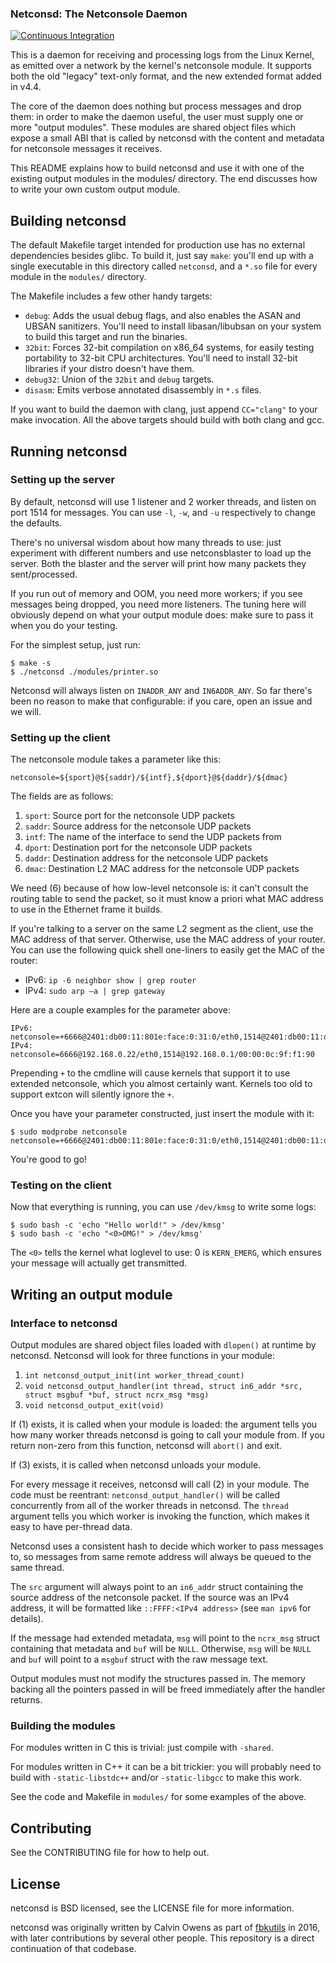 ### Netconsd: The Netconsole Daemon

[![Continuous Integration](https://github.com/facebook/netconsd/workflows/Continuous%20Integration/badge.svg?event=push)](https://github.com/facebook/netconsd/actions?query=workflow%3A%22Continuous+Integration%22)

This is a daemon for receiving and processing logs from the Linux Kernel, as
emitted over a network by the kernel's netconsole module. It supports both the
old "legacy" text-only format, and the new extended format added in v4.4.

The core of the daemon does nothing but process messages and drop them: in order
to make the daemon useful, the user must supply one or more "output modules".
These modules are shared object files which expose a small ABI that is called by
netconsd with the content and metadata for netconsole messages it receives.

This README explains how to build netconsd and use it with one of the existing
output modules in the modules/ directory. The end discusses how to write your
own custom output module.

## Building netconsd

The default Makefile target intended for production use has no external
dependencies besides glibc. To build it, just say `make`: you'll end up with a
single executable in this directory called `netconsd`, and a `*.so` file for every
module in the `modules/` directory.

The Makefile includes a few other handy targets:

* `debug`: Adds the usual debug flags, and also enables the ASAN and
           UBSAN sanitizers. You'll need to install libasan/libubsan on
           your system to build this target and run the binaries.
* `32bit`: Forces 32-bit compilation on x86_64 systems, for easily
           testing portability to 32-bit CPU architectures. You'll need
           to install 32-bit libraries if your distro doesn't have them.
* `debug32`: Union of the `32bit` and `debug` targets.
* `disasm`: Emits verbose annotated disassembly in `*.s` files.

If you want to build the daemon with clang, just append `CC="clang"` to your
make invocation. All the above targets should build with both clang and gcc.

## Running netconsd

### Setting up the server

By default, netconsd will use 1 listener and 2 worker threads, and listen on
port 1514 for messages. You can use `-l`, `-w`, and `-u` respectively to change
the defaults.

There's no universal wisdom about how many threads to use: just experiment with
different numbers and use netconsblaster to load up the server. Both the blaster
and the server will print how many packets they sent/processed.

If you run out of memory and OOM, you need more workers; if you see messages
being dropped, you need more listeners. The tuning here will obviously depend on
what your output module does: make sure to pass it when you do your testing.

For the simplest setup, just run:

```
$ make -s
$ ./netconsd ./modules/printer.so
```

Netconsd will always listen on `INADDR_ANY` and `IN6ADDR_ANY`. So far there's been
no reason to make that configurable: if you care, open an issue and we will.

### Setting up the client

The netconsole module takes a parameter like this:

```
netconsole=${sport}@${saddr}/${intf},${dport}@${daddr}/${dmac}
```

The fields are as follows:

1. `sport`: Source port for the netconsole UDP packets
2. `saddr`: Source address for the netconsole UDP packets
3. `intf`: The name of the interface to send the UDP packets from
4. `dport`: Destination port for the netconsole UDP packets
5. `daddr`: Destination address for the netconsole UDP packets
6. `dmac`: Destination L2 MAC address for the netconsole UDP packets

We need (6) because of how low-level netconsole is: it can't consult the routing
table to send the packet, so it must know a priori what MAC address to use in
the Ethernet frame it builds.

If you're talking to a server on the same L2 segment as the client, use the MAC
address of that server. Otherwise, use the MAC address of your router. You can
use the following quick shell one-liners to easily get the MAC of the router:

* IPv6: `ip -6 neighbor show | grep router`
* IPv4: `sudo arp –a | grep gateway`

Here are a couple examples for the parameter above:

```
IPv6: netconsole=+6666@2401:db00:11:801e:face:0:31:0/eth0,1514@2401:db00:11:d0be:face:0:1b:0/c0:8c:60:3d:0d:bc
IPv4: netconsole=6666@192.168.0.22/eth0,1514@192.168.0.1/00:00:0c:9f:f1:90
```

Prepending `+` to the cmdline will cause kernels that support it to use extended
netconsole, which you almost certainly want. Kernels too old to support extcon
will silently ignore the `+`.

Once you have your parameter constructed, just insert the module with it:

```
$ sudo modprobe netconsole netconsole=+6666@2401:db00:11:801e:face:0:31:0/eth0,1514@2401:db00:11:d0be:face:0:1b:0/c0:8c:60:3d:0d:bc
```

You're good to go!

### Testing on the client

Now that everything is running, you can use `/dev/kmsg` to write some logs:

```
$ sudo bash -c 'echo "Hello world!" > /dev/kmsg'
$ sudo bash -c 'echo "<0>OMG!" > /dev/kmsg'
```

The `<0>` tells the kernel what loglevel to use: 0 is `KERN_EMERG`, which ensures
your message will actually get transmitted.

## Writing an output module

### Interface to netconsd

Output modules are shared object files loaded with `dlopen()` at runtime by
netconsd. Netconsd will look for three functions in your module:

1. `int netconsd_output_init(int worker_thread_count)`
2. `void netconsd_output_handler(int thread, struct in6_addr *src, struct msgbuf *buf, struct ncrx_msg *msg)`
3. `void netconsd_output_exit(void)`

If (1) exists, it is called when your module is loaded: the argument tells you
how many worker threads netconsd is going to call your module from. If you
return non-zero from this function, netconsd will `abort()` and exit.

If (3) exists, it is called when netconsd unloads your module.

For every message it receives, netconsd will call (2) in your module. The code
must be reentrant: `netconsd_output_handler()` will be called concurrently from
all of the worker threads in netconsd. The `thread` argument tells you which
worker is invoking the function, which makes it easy to have per-thread data.

Netconsd uses a consistent hash to decide which worker to pass messages to, so
messages from same remote address will always be queued to the same thread.

The `src` argument will always point to an `in6_addr` struct containing the source
address of the netconsole packet. If the source was an IPv4 address, it will be
formatted like `::FFFF:<IPv4 address>` (see `man ipv6` for details).

If the message had extended metadata, `msg` will point to the `ncrx_msg` struct
containing that metadata and `buf` will be `NULL`. Otherwise, `msg` will be `NULL`
and `buf` will point to a `msgbuf` struct with the raw message text.

Output modules must not modify the structures passed in. The memory backing all
the pointers passed in will be freed immediately after the handler returns.

### Building the modules

For modules written in C this is trivial: just compile with `-shared`.

For modules written in C++ it can be a bit trickier: you will probably need to
build with `-static-libstdc++` and/or `-static-libgcc` to make this work.

See the code and Makefile in `modules/` for some examples of the above.

## Contributing

See the CONTRIBUTING file for how to help out.

## License

netconsd is BSD licensed, see the LICENSE file for more information.

netconsd was originally written by Calvin Owens as part of
[fbkutils](https://github.com/facebookarchive/fbkutils) in 2016, with later
contributions by several other people. This repository is a direct continuation
of that codebase.
